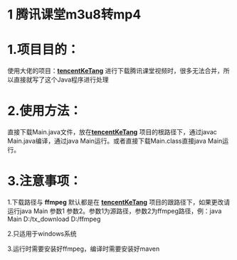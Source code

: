 # 1 腾讯课堂m3u8转mp4
# 1.项目目的：

使用大佬的项目：[**tencentKeTang**](https://github.com/HarryWang29/tencentKeTang)
进行下载腾讯课堂视频时，很多无法合并，所以直接就写了这个Java程序进行处理

# 2.使用方法：

直接下载Main.java文件，放在[**tencentKeTang**](https://github.com/HarryWang29/tencentKeTang)
项目的根路径下，通过javac Main.java编译，通过java Main运行。或者直接下载Main.class直接java Main运行。

# 3.注意事项：
1.下载路径与 **ffmpeg** 默认都是在
**[tencentKeTang](https://github.com/HarryWang29/tencentKeTang)**
项目的跟路径下，如果更改请运行java Main 参数1 参数2。参数1为源路径，参数2为ffmpeg路径，例：java Main D:/tx_download D:/ffmpeg

2.只适用于windows系统

3.运行时需要安装好ffmpeg，编译时需要安装好maven

